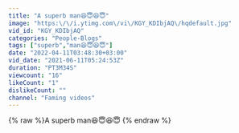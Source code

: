 ```yaml
---
title: "A superb man😆😇😆😇"
image: "https:\/\/i.ytimg.com\/vi\/KGY_KDIbjAQ\/hqdefault.jpg"
vid_id: "KGY_KDIbjAQ"
categories: "People-Blogs"
tags: ["superb","man😆😇😆😇"]
date: "2022-04-11T03:48:30+03:00"
vid_date: "2021-06-11T05:24:53Z"
duration: "PT3M34S"
viewcount: "16"
likeCount: "1"
dislikeCount: ""
channel: "Faming videos"
---
```

{% raw %}A superb man😆😇😆😇 {% endraw %}
